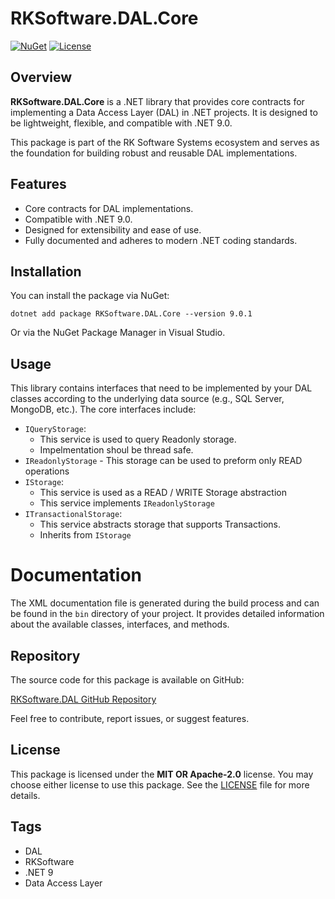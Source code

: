 # RKSoftware.DAL.Core

[![NuGet](https://img.shields.io/nuget/v/RKSoftware.DAL.Core.svg)](https://www.nuget.org/packages/RKSoftware.DAL.Core/)
[![License](https://img.shields.io/badge/license-MIT%20OR%20Apache--2.0-blue.svg)](https://opensource.org/licenses)

## Overview

**RKSoftware.DAL.Core** is a .NET library that provides core contracts for implementing a Data Access Layer (DAL) in .NET projects. It is designed to be lightweight, flexible, and compatible with .NET 9.0.

This package is part of the RK Software Systems ecosystem and serves as the foundation for building robust and reusable DAL implementations.

## Features

- Core contracts for DAL implementations.
- Compatible with .NET 9.0.
- Designed for extensibility and ease of use.
- Fully documented and adheres to modern .NET coding standards.

## Installation

You can install the package via NuGet:

```
dotnet add package RKSoftware.DAL.Core --version 9.0.1
```

Or via the NuGet Package Manager in Visual Studio.

## Usage

This library contains interfaces that need to be implemented by your DAL classes according to the underlying data source (e.g., SQL Server, MongoDB, etc.). The core interfaces include:
- `IQueryStorage`:
  - This service is used to query Readonly storage.
  - Impelmentation shoul be thread safe.
- `IReadonlyStorage` - This storage can be used to preform only READ operations
- `IStorage`:
  - This service is used as a READ / WRITE Storage abstraction
  - This service implements `IReadonlyStorage`
- `ITransactionalStorage`:
  - This service abstracts storage that supports Transactions.
  - Inherits from `IStorage`

# Documentation

The XML documentation file is generated during the build process and can be found in the `bin` directory of your project. It provides detailed information about the available classes, interfaces, and methods.

## Repository

The source code for this package is available on GitHub:

[RKSoftware.DAL GitHub Repository](https://github.com/rk-software-systems/rk-dal)

Feel free to contribute, report issues, or suggest features.

## License

This package is licensed under the **MIT OR Apache-2.0** license. You may choose either license to use this package. See the [LICENSE](https://opensource.org/licenses) file for more details.


## Tags

- DAL
- RKSoftware
- .NET 9
- Data Access Layer